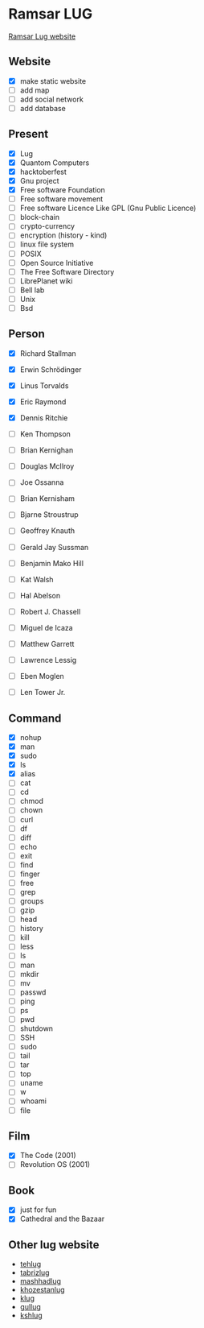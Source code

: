# Ramsar LUG

[Ramsar Lug website](http://rlug.ir/)

## Website

- [x] make static website
- [ ] add map
- [ ] add social network
- [ ] add database

## Present

- [x] Lug
- [x] Quantom Computers
- [x] hacktoberfest
- [x] Gnu project
- [x] Free software Foundation
- [ ] Free software movement
- [ ] Free software Licence Like GPL (Gnu Public Licence)
- [ ] block-chain
- [ ] crypto-currency
- [ ] encryption (history - kind)
- [ ] linux file system
- [ ] POSIX
- [ ] Open Source Initiative
- [ ] The Free Software Directory
- [ ] LibrePlanet wiki
- [ ] Bell lab
- [ ] Unix
- [ ] Bsd

## Person

- [x] Richard Stallman
- [x] Erwin Schrödinger
- [x] Linus Torvalds
- [x] Eric Raymond
- [x] Dennis Ritchie
- [ ] Ken Thompson
- [ ] Brian Kernighan 
- [ ] Douglas McIlroy
- [ ] Joe Ossanna
- [ ] Brian Kernisham
- [ ] Bjarne Stroustrup

- [ ] Geoffrey Knauth
- [ ] Gerald Jay Sussman
- [ ] Benjamin Mako Hill
- [ ] Kat Walsh

- [ ] Hal Abelson
- [ ] Robert J. Chassell
- [ ] Miguel de Icaza
- [ ] Matthew Garrett
- [ ] Lawrence Lessig
- [ ] Eben Moglen
- [ ] Len Tower Jr.

## Command

- [x] nohup
- [x] man
- [x] sudo
- [x] ls
- [x] alias
- [ ] cat
- [ ] cd
- [ ] chmod
- [ ] chown
- [ ] curl
- [ ] df
- [ ] diff
- [ ] echo
- [ ] exit
- [ ] find
- [ ] finger
- [ ] free
- [ ] grep
- [ ] groups
- [ ] gzip
- [ ] head
- [ ] history
- [ ] kill
- [ ] less
- [ ] ls
- [ ] man
- [ ] mkdir
- [ ] mv
- [ ] passwd
- [ ] ping
- [ ] ps
- [ ] pwd
- [ ] shutdown
- [ ] SSH
- [ ] sudo
- [ ] tail
- [ ] tar
- [ ] top
- [ ] uname
- [ ] w
- [ ] whoami
- [ ] file

## Film

- [x] The Code (2001)
- [ ] Revolution OS (2001)

## Book

- [x] just for fun
- [x] Cathedral and the Bazaar

## Other lug website

- [tehlug](https://tehlug.org)
- [tabrizlug](https://tabrizlug.ir)
- [mashhadlug](https://mashhadlug.ir)
- [khozestanlug](https://khozestanlug.ir)
- [klug](https://klug.ir)
- [gullug](https://gullug.ir)
- [kshlug](https://kshlug.ir/)
